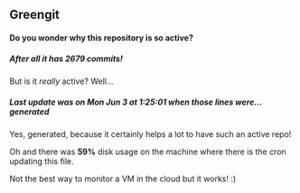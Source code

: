 ## Greengit

#### Do you wonder why this repository is so active?

##### After all it has 2679 commits!

But is it *really* active? Well...

##### Last update was on Mon Jun 3 at 1:25:01 when those lines were... generated

Yes, generated, because it certainly helps a lot to have such an active repo!

Oh and there was **59%** disk usage on the machine
where there is the cron updating this file.

Not the best way to monitor a VM in the cloud but it works! :)
